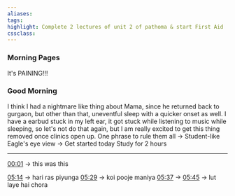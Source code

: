 ```yaml
---
aliases:  
tags:
highlight: Complete 2 lectures of unit 2 of pathoma & start First Aid
cssclass:
---
```

### Morning Pages
It's PAINING!!!
### Good Morning
I think I had a nightmare like thing about Mama, since he returned back to gurgaon, but other than that, uneventful sleep with a quicker onset as well.
I have a earbud stuck in my left ear, it got stuck while listening to music while sleeping, so let's not do that again, but I am really excited to get this thing removed once clinics open up.
One phrase to rule them all → Student-like
Eagle's eye view → Get started today
Study for 2 hours



--- 




[00:01](https://www.youtube.com/watch?v=eWPMY16qoq0#t=1.281033) → this was this

[05:14](https://www.youtube.com/watch?v=eWPMY16qoq0#t=314.7650532117157) → hari ras piyunga
[05:29](https://www.youtube.com/watch?v=eWPMY16qoq0#t=329.5801429961853) → koi pooje maniya 
[05:37](https://www.youtube.com/watch?v=eWPMY16qoq0#t=337.3940709675751) → 
[05:45](https://www.youtube.com/watch?v=eWPMY16qoq0#t=345.60156395803835) → lut laye hai chora

 


